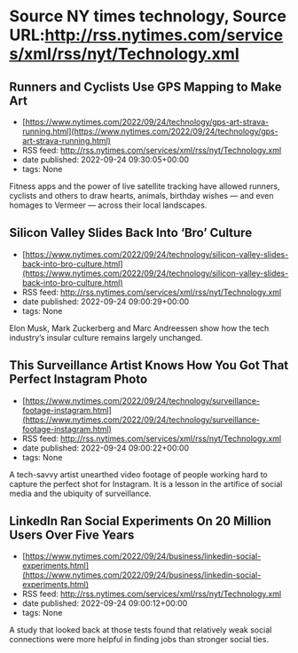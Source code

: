 # Source NY times technology, Source URL:http://rss.nytimes.com/services/xml/rss/nyt/Technology.xml

## Runners and Cyclists Use GPS Mapping to Make Art
 - [https://www.nytimes.com/2022/09/24/technology/gps-art-strava-running.html](https://www.nytimes.com/2022/09/24/technology/gps-art-strava-running.html)
 - RSS feed: http://rss.nytimes.com/services/xml/rss/nyt/Technology.xml
 - date published: 2022-09-24 09:30:05+00:00
 - tags: None

Fitness apps and the power of live satellite tracking have allowed runners, cyclists and others to draw hearts, animals, birthday wishes — and even homages to Vermeer — across their local landscapes.

## Silicon Valley Slides Back Into ‘Bro’ Culture
 - [https://www.nytimes.com/2022/09/24/technology/silicon-valley-slides-back-into-bro-culture.html](https://www.nytimes.com/2022/09/24/technology/silicon-valley-slides-back-into-bro-culture.html)
 - RSS feed: http://rss.nytimes.com/services/xml/rss/nyt/Technology.xml
 - date published: 2022-09-24 09:00:29+00:00
 - tags: None

Elon Musk, Mark Zuckerberg and Marc Andreessen show how the tech industry’s insular culture remains largely unchanged.

## This Surveillance Artist Knows How You Got That Perfect Instagram Photo
 - [https://www.nytimes.com/2022/09/24/technology/surveillance-footage-instagram.html](https://www.nytimes.com/2022/09/24/technology/surveillance-footage-instagram.html)
 - RSS feed: http://rss.nytimes.com/services/xml/rss/nyt/Technology.xml
 - date published: 2022-09-24 09:00:22+00:00
 - tags: None

A tech-savvy artist unearthed video footage of people working hard to capture the perfect shot for Instagram. It is a lesson in the artifice of social media and the ubiquity of surveillance.

## LinkedIn Ran Social Experiments On 20 Million Users Over Five Years
 - [https://www.nytimes.com/2022/09/24/business/linkedin-social-experiments.html](https://www.nytimes.com/2022/09/24/business/linkedin-social-experiments.html)
 - RSS feed: http://rss.nytimes.com/services/xml/rss/nyt/Technology.xml
 - date published: 2022-09-24 09:00:12+00:00
 - tags: None

A study that looked back at those tests found that relatively weak social connections were more helpful in finding jobs than stronger social ties.
